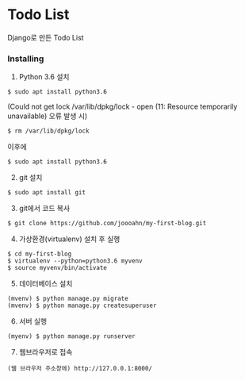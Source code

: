 # Todo List

Django로 만든 Todo List


### Installing

1. Python 3.6 설치

```
$ sudo apt install python3.6
```

(Could not get lock /var/lib/dpkg/lock - open (11: Resource temporarily unavailable) 오류 발생 시)
```
$ rm /var/lib/dpkg/lock
```
이후에
```
$ sudo apt install python3.6
```

2. git 설치

```
$ sudo apt install git
```

3. git에서 코드 복사

```
$ git clone https://github.com/joooahn/my-first-blog.git
```

4. 가상환경(virtualenv) 설치 후 실행

```
$ cd my-first-blog
$ virtualenv --python=python3.6 myvenv
$ source myvenv/bin/activate
```

5. 데이터베이스 설치

```
(mvenv) $ python manage.py migrate
(mvenv) $ python manage.py createsuperuser
```

6. 서버 실행

```
(myenv) $ python manage.py runserver
```

7. 웹브라우저로 접속

```
(웹 브라우저 주소창에) http://127.0.0.1:8000/
```
